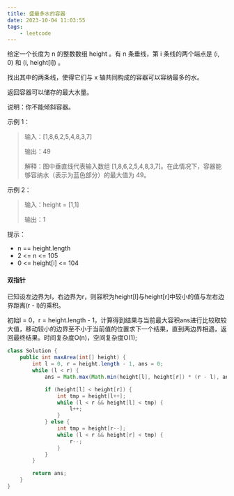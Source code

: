 ```yaml
---
title: 盛最多水的容器
date: 2023-10-04 11:03:55
tags:
    - leetcode
---
```


给定一个长度为 n 的整数数组 height 。有 n 条垂线，第 i 条线的两个端点是 (i, 0) 和 (i, height[i]) 。

找出其中的两条线，使得它们与 x 轴共同构成的容器可以容纳最多的水。

返回容器可以储存的最大水量。

说明：你不能倾斜容器。

示例 1：

> 输入：[1,8,6,2,5,4,8,3,7]
> 
> 输出：49
>  
> 解释：图中垂直线代表输入数组 [1,8,6,2,5,4,8,3,7]。在此情况下，容器能够容纳水（表示为蓝色部分）的最大值为 49。

<!-- more -->

示例 2：

> 输入：height = [1,1]
>
> 输出：1

提示：

- n == height.length
- 2 <= n <= 105
- 0 <= height[i] <= 104


#### 双指针

已知设左边界为l，右边界为r，则容积为height[l]与height[r]中较小的值与左右边界距离(r - l)的乘积。

初始l = 0，r = height.length - 1，计算得到结果与当前最大容积ans进行比较取较大值，移动较小的边界至不小于当前值的位置求下一个结果，直到两边界相遇，返回最终结果。时间复杂度O(n)，空间复杂度O(1);

``` Java
class Solution {
    public int maxArea(int[] height) {
        int l = 0, r = height.length - 1, ans = 0;
        while (l < r) {
            ans = Math.max(Math.min(height[l], height[r]) * (r - l), ans);

            if (height[l] < height[r]) {
                int tmp = height[l++];
                while (l < r && height[l] < tmp) {
                    l++;
                }
            } else {
                int tmp = height[r--];
                while (l < r && height[r] < tmp) {
                    r--;
                }
            }
        }

        return ans;
    }
}
```
